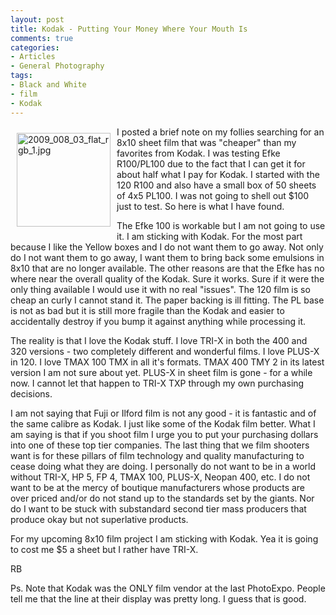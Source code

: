 ```yaml
---
layout: post
title: Kodak - Putting Your Money Where Your Mouth Is
comments: true
categories:
- Articles
- General Photography
tags:
- Black and White
- film
- Kodak
---
```

<a rel="lightbox" href="/wp-content/uploads/2009/12/2009_008_03_flat_rgb_1.jpg"><img title="2009_008_03_flat_rgb_1.jpg" src="/wp-content/uploads/2009/12/.thumbs/.2009_008_03_flat_rgb_1.jpg" border="0" alt="2009_008_03_flat_rgb_1.jpg" hspace="10" vspace="10" width="150" height="150" align="left" /></a>I posted a brief note on my follies searching for an 8x10 sheet film that was "cheaper" than my favorites from Kodak. I was testing Efke R100/PL100 due to the fact that I can get it for about half what I pay for Kodak. I started with the 120 R100 and also have a small box of 50 sheets of 4x5 PL100. I was not going to shell out $100 just to test. So here is what I have found.

The Efke 100 is workable but I am not going to use it. I am sticking with Kodak. For the most part because I like the Yellow boxes and I do not want them to go away. Not only do I not want them to go away, I want them to bring back some emulsions in 8x10 that are no longer available. The other reasons are that the Efke has no where near the overall quality of the Kodak. Sure it works. Sure if it were the only thing available I would use it with no real "issues". The 120 film is so cheap an curly I cannot stand it. The paper backing is ill fitting. The PL base is not as bad but it is still more fragile than the Kodak and easier to accidentally destroy if you bump it against anything while processing it.

The reality is that I love the Kodak stuff. I love TRI-X in both the 400 and 320 versions - two completely different and wonderful films. I love PLUS-X in 120. I love TMAX 100 TMX in all it's formats. TMAX 400 TMY 2 in its latest version I am not sure about yet. PLUS-X in sheet film is gone - for a while now. I cannot let that happen to TRI-X TXP through my own purchasing decisions.

I am not saying that Fuji or Ilford film is not any good - it is fantastic and of the same calibre as Kodak. I just like some of the Kodak film better. What I am saying is that if you shoot film I urge you to put your purchasing dollars into one of these top tier companies. The last thing that we film shooters want is for these pillars of film technology and quality manufacturing to cease doing what they are doing. I personally do not want to be in a world without TRI-X, HP 5, FP 4, TMAX 100, PLUS-X, Neopan 400, etc. I do not want to be at the mercy of boutique manufacturers whose products are over priced and/or do not stand up to the standards set by the giants. Nor do I want to be stuck with substandard second tier mass producers that produce okay but not superlative products.

For my upcoming 8x10 film project I am sticking with Kodak. Yea it is going to cost me $5 a sheet but I rather have TRI-X.

RB

Ps. Note that Kodak was the ONLY film vendor at the last PhotoExpo. People tell me that the line at their display was pretty long. I guess that is good.